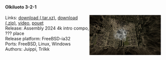 #### Olkiluoto 3-2-1
<a href="https://raw.githubusercontent.com/faemiyah/faemiyah-demoscene_2024-08_4k-intro_olkiluoto_3-2-1/master/screenshot_large.png"><img src="https://raw.githubusercontent.com/faemiyah/faemiyah-demoscene_2024-08_4k-intro_olkiluoto_3-2-1/master/screenshot_www.jpg" height="130em" align="right" /></a>
Links: [download (.tar.xz)](http://faemiyah.fi/data/olkiluoto_3-2-1.tar.xz), [download (.zip)](http://faemiyah.fi/data/olkiluoto_3-2-1.zip), [video](http://faemiyah.fi/data/olkiluoto_3-2-1.mp4), [pouet](http://www.pouet.net/prod.php?which=?????)  
Release: Assembly 2024 4k intro compo, ??? place  
Release platform: FreeBSD-ia32  
Ports: FreeBSD, Linux, Windows  
Authors: Juippi, Trilkk
